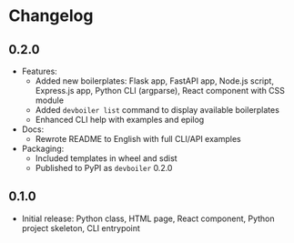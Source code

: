 # Changelog

## 0.2.0

- Features:
  - Added new boilerplates: Flask app, FastAPI app, Node.js script, Express.js app, Python CLI (argparse), React component with CSS module
  - Added `devboiler list` command to display available boilerplates
  - Enhanced CLI help with examples and epilog
- Docs:
  - Rewrote README to English with full CLI/API examples
- Packaging:
  - Included templates in wheel and sdist
  - Published to PyPI as `devboiler` 0.2.0

## 0.1.0

- Initial release: Python class, HTML page, React component, Python project skeleton, CLI entrypoint
